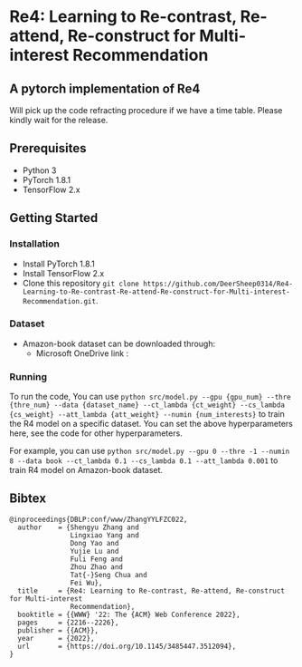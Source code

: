 # Re4: Learning to Re-contrast, Re-attend, Re-construct for Multi-interest Recommendation

<!-- **Re4: Learning to Re-contrast, Re-attend, Re-construct for Multi-interest Recommendation** <br />
[Shengyu Zhang](https://shengyuzhang.github.io/), Lingxiao Yang, Dong Yao and Yujie Lu, [Fuli Feng](https://fulifeng.github.io/), [Zhou Zhao](https://person.zju.edu.cn/zhaozhou), [Tat-Seng Chua](https://www.chuatatseng.com/), [Fei Wu](https://person.zju.edu.cn/en/wufei) <br />
**The ACM Web Conference 2022 (WWW 2022)** <br />
**Key Words: &nbsp;Recommender Systems; &nbsp;Multi-interest; &nbsp;Backward Flow** <br />
**[[Paper](https://dl.acm.org/doi/10.1145/3485447.3512094)]**, **[[Slides](https://s3.us-west-2.amazonaws.com/secure.notion-static.com/84d2c2ba-4a10-4b75-9788-3069a453c671/WWW_Re4.pdf?X-Amz-Algorithm=AWS4-HMAC-SHA256&X-Amz-Content-Sha256=UNSIGNED-PAYLOAD&X-Amz-Credential=AKIAT73L2G45EIPT3X45%2F20220518%2Fus-west-2%2Fs3%2Faws4_request&X-Amz-Date=20220518T011944Z&X-Amz-Expires=86400&X-Amz-Signature=17f033dd56e705f10b9248ff8a0851d05d159e810d0cd204f5e10a1c61b7fc1c&X-Amz-SignedHeaders=host&response-content-disposition=filename%20%3D%22WWW_Re4.pdf%22&x-id=GetObject)]** <br /> -->


## A pytorch implementation of Re4

Will pick up the code refracting procedure if we have a time table. Please kindly wait for the release.

## Prerequisites

- Python 3
- PyTorch 1.8.1
- TensorFlow 2.x

## Getting Started

### Installation

- Install PyTorch 1.8.1
- Install TensorFlow 2.x
- Clone this repository `git clone https://github.com/DeerSheep0314/Re4-Learning-to-Re-contrast-Re-attend-Re-construct-for-Multi-interest-Recommendation.git`.

### Dataset

- Amazon-book dataset can be downloaded through:
  - Microsoft OneDrive link : 

### Running

To run the code, You can use `python src/model.py --gpu {gpu_num} --thre {thre_num} --data {dataset_name} --ct_lambda {ct_weight} --cs_lambda {cs_weight} --att_lambda {att_weight} --numin {num_interests}` to train the R4 model on a specific dataset. You can set the above hyperparameters here, see the code for other hyperparameters.

For example, you can use `python src/model.py --gpu 0 --thre -1 --numin 8 --data book --ct_lambda 0.1 --cs_lambda 0.1 --att_lambda 0.001` to train R4 model on Amazon-book dataset.

## Bibtex
```
@inproceedings{DBLP:conf/www/ZhangYYLFZC022,
  author    = {Shengyu Zhang and
               Lingxiao Yang and
               Dong Yao and
               Yujie Lu and
               Fuli Feng and
               Zhou Zhao and
               Tat{-}Seng Chua and
               Fei Wu},
  title     = {Re4: Learning to Re-contrast, Re-attend, Re-construct for Multi-interest
               Recommendation},
  booktitle = {{WWW} '22: The {ACM} Web Conference 2022},
  pages     = {2216--2226},
  publisher = {{ACM}},
  year      = {2022},
  url       = {https://doi.org/10.1145/3485447.3512094},
}
```
